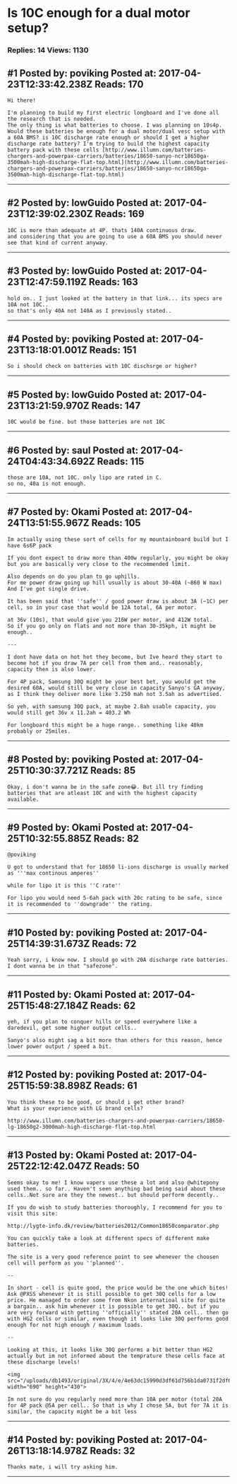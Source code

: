 # Is 10C enough for a dual motor setup?

### Replies: 14 Views: 1130

## \#1 Posted by: poviking Posted at: 2017-04-23T12:33:42.238Z Reads: 170

```
Hi there!

I'm planning to build my first electric longboard and I've done all the research that is needed.
The only thing is what batteries to choose. I was planning on 10s4p.  Would these batteries be enough for a dual motor/dual vesc setup with a 60A BMS? is 10C discharge rate enough or should I get a higher discharge rate battery? I'm trying to build the highest capacity battery pack with these cells [http://www.illumn.com/batteries-chargers-and-powerpax-carriers/batteries/18650-sanyo-ncr18650ga-3500mah-high-discharge-flat-top.html](http://www.illumn.com/batteries-chargers-and-powerpax-carriers/batteries/18650-sanyo-ncr18650ga-3500mah-high-discharge-flat-top.html)
```

---
## \#2 Posted by: lowGuido Posted at: 2017-04-23T12:39:02.230Z Reads: 169

```
10C is more than adequate at 4P. thats 140A continuous draw.
and considering that you are going to use a 60A BMS you should never see that kind of current anyway.
```

---
## \#3 Posted by: lowGuido Posted at: 2017-04-23T12:47:59.119Z Reads: 163

```
hold on.. I just looked at the battery in that link... its specs are 10A not 10C..
so that's only 40A not 140A as I previously stated..
```

---
## \#4 Posted by: poviking Posted at: 2017-04-23T13:18:01.001Z Reads: 151

```
So i should check on batteries with 10C dischsrge or higher?
```

---
## \#5 Posted by: lowGuido Posted at: 2017-04-23T13:21:59.970Z Reads: 147

```
10C would be fine. but those batteries are not 10C
```

---
## \#6 Posted by: saul Posted at: 2017-04-24T04:43:34.692Z Reads: 115

```
those are 10A, not 10C. only lipo are rated in C.
so no, 40a is not enough.
```

---
## \#7 Posted by: Okami Posted at: 2017-04-24T13:51:55.967Z Reads: 105

```
Im actually using these sort of cells for my mountainboard build but I have 6s6P pack

If you dont expect to draw more than 400w regularly, you might be okay but you are basically very close to the recommended limit.

Also depends on do you plan to go uphills.
For me power draw going up hill usually is about 30-40A (~860 W max)
And I've got single drive.

It has been said that ''safe'' / good power draw is about 3A (~1C) per cell, so in your case that would be 12A total, 6A per motor.

at 36v (10s), that would give you 216W per motor, and 412W total.
So if you go only on flats and not more than 30-35kph, it might be enough..

---

I dont have data on hot hot they become, but Ive heard they start to become hot if you draw 7A per cell from them and.. reasonably, capacity then is also lower.

For 4P pack, Samsung 30Q might be your best bet, you would get the desired 60A, would still be very close in capacity Sanyo's GA anyway, as I think they deliver more like 3.250 mah not 3.5ah as advertised.

So yeh, with samsung 30Q pack, at maybe 2.8ah usable capacity, you would still get 36v x 11.2ah = 403.2 Wh

For longboard this might be a huge range.. something like 40km probably or 25miles.
```

---
## \#8 Posted by: poviking Posted at: 2017-04-25T10:30:37.721Z Reads: 85

```
Okay, i don't wanna be in the safe zone😂. But ill try finding batteries that are atleast 10C and with the highest capacity available.
```

---
## \#9 Posted by: Okami Posted at: 2017-04-25T10:32:55.885Z Reads: 82

```
@poviking

U got to understand that for 18650 li-ions discharge is usually marked as '''max continous amperes''

while for lipo it is this ''C rate''

For lipo you would need 5-6ah pack with 20c rating to be safe, since it is recommended to ''downgrade'' the rating.
```

---
## \#10 Posted by: poviking Posted at: 2017-04-25T14:39:31.673Z Reads: 72

```
Yeah sorry, i know now. I should go with 20A discharge rate batteries. I dont wanna be in that "safezone".
```

---
## \#11 Posted by: Okami Posted at: 2017-04-25T15:48:27.184Z Reads: 62

```
yeh, if you plan to conquer hills or speed everywhere like a daredevil, get some higher output cells..

Sanyo's also might sag a bit more than others for this reason, hence lower power output / speed a bit.
```

---
## \#12 Posted by: poviking Posted at: 2017-04-25T15:59:38.898Z Reads: 61

```
You think these to be good, or should i get other brand?
What is your exprience with LG brand cells?

http://www.illumn.com/batteries-chargers-and-powerpax-carriers/18650-lg-18650g2-3000mah-high-discharge-flat-top.html
```

---
## \#13 Posted by: Okami Posted at: 2017-04-25T22:12:42.047Z Reads: 50

```
Seems okay to me! I know vapers use these a lot and also @whitepony used them.. so far.. Haven't seen anything bad being said about these cells..Not sure are they the newest.. but should perform decently..

If you do wish to study batteries thoroughly, I recommend for you to visit this site:

http://lygte-info.dk/review/batteries2012/Common18650comparator.php

You can quickly take a look at different specs of different make batteries.

The site is a very good reference point to see whenever the choosen cell will perform as you ''planned''.

--

In short - cell is quite good, the price would be the one which bites! Ask @PXSS whenever it is still possible to get 30Q cells for a low price. He managed to order some from Nkon internatioal site for quite a bargain.. ask him whenever it is possible to get 30Q.. but if you are very forward with getting ''officially'' stated 20A cell.. then go with HG2 cells or similar, even though it looks like 30Q performs good enough for not high enough / maximum loads.

--

Looking at this, it looks like 30Q performs a bit better than HG2 actually but im not informed about the temprature these cells face at these discharge levels!

<img src="/uploads/db1493/original/3X/4/e/4e63dc15990d3df61d756b1da0731f2df09fe0b5.png" width="690" height="430">

Im not sure do you regularly need more than 10A per motor (total 20A for 4P pack @5A per cell.. So that is why I chose 5A, but for 7A it is similar, the capacity might be a bit less
```

---
## \#14 Posted by: poviking Posted at: 2017-04-26T13:18:14.978Z Reads: 32

```
Thanks mate, i will try asking him.
```

---
